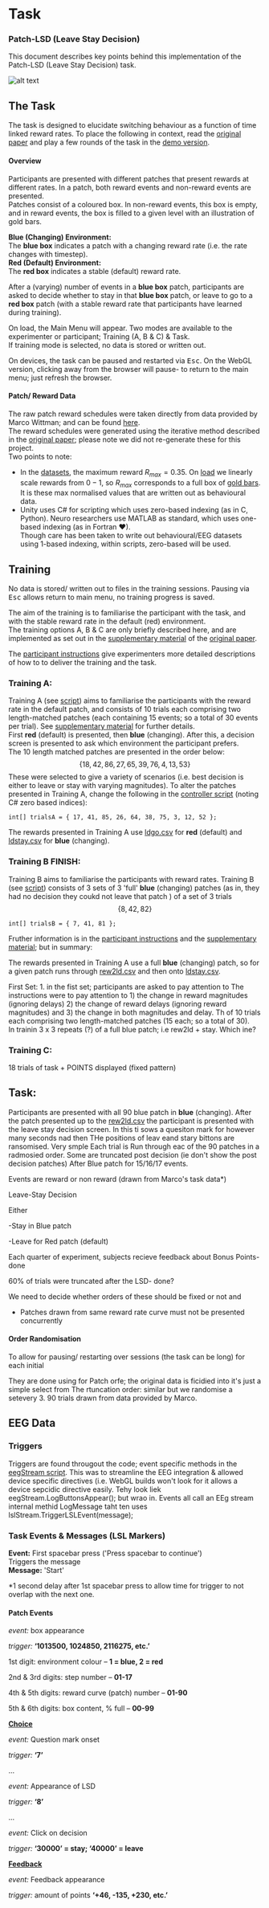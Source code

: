

# Task
### Patch-LSD (Leave Stay Decision)

This document describes key points behind this implementation of the Patch-LSD (Leave Stay Decision) task.

![alt text](Assets/Resources/Screenshots/combo.png)

## The Task
The task is designed to elucidate switching behaviour as a function of time linked reward rates. To place the following in context, read the <a  href="https://doi.org/10.1038/ncomms12327"  target="_blank">original paper</a> and play a few rounds of the task in the <a  href="https://i-brnrd.github.io/patchLSD/"  target="_blank">demo version</a>.

#### Overview
Participants are presented with different patches that present rewards at different rates. In a patch, both reward events and non-reward events are presented.\
Patches consist of a coloured box. In non-reward events, this box is empty, and in reward events, the box is filled to a given level with an illustration of gold bars.

**Blue (Changing) Environment:**\
The **blue box** indicates a patch with a changing reward rate (i.e. the rate changes with timestep).\
**Red (Default) Environment:**\
The **red box** indicates a stable (default) reward rate.

After a (varying) number of events in a **blue box** patch, participants are asked to decide whether to stay in that **blue box** patch, or leave to go to a **red box** patch (with a stable reward rate that participants have learned during training).

On load, the Main Menu will appear. Two modes are available to the experimenter or participant; Training (A, B & C) & Task.\
If training mode is selected, no data is stored or written out.

On devices, the task can be paused and restarted via <kbd>Esc</kbd>. On the WebGL version, clicking away from the browser will pause- to return to the main menu; just refresh the browser.

#### Patch/ Reward Data
The raw patch reward schedules were taken directly from data provided by Marco Wittman; and can be found [here](/Assets/Resources/RewardData/).\
The reward schedules were generated using the iterative method described in the <a  href="https://doi.org/10.1038/ncomms12327"  target="_blank">original paper</a>; please note we did not re-generate these for this project.\
Two points to note:
* In the [datasets](/Assets/Resources/RewardData/), the maximum reward $R_{max} = 0.35$. On [load](/Assets/Scripts/GameData.cs) we linearly scale rewards from $0-1$, so $R_{max}$ corresponds to a full box of [gold bars](/Assets/Scripts/Box.cs). It is these max normalised values that are written out as behavioural data.
* Unity uses C# for scripting which uses zero-based indexing (as in C, Python). Neuro researchers use MATLAB as standard, which uses one-based indexing (as in Fortran ♥).\
Though care has been taken to write out behavioural/EEG datasets using 1-based indexing, within scripts, zero-based will be used.


## Training
No data is stored/ written out to files in the training sessions. Pausing via <kbd>Esc</kbd> allows return to main menu,  no training progress is saved.

The aim of the training is to familiarise the participant with the task, and with the stable reward rate in the default (red) environment.\
The training options A, B & C are only briefly described here, and are implemented as set out in the <a  href="https://static-content.springer.com/esm/art%3A10.1038%2Fncomms12327/MediaObjects/41467_2016_BFncomms12327_MOESM821_ESM.pdf"  target="_blank"> supplementary material</a> of the <a  href="https://doi.org/10.1038/ncomms12327"  target="_blank">original paper</a>.

The [participant instructions](/Assets/Resources/Instructions/) give experimenters more detailed descriptions of how to to deliver the training and the task.


### Training A:

Training A (see [script](/Assets/Scripts/TrainingAController.cs)) aims to familiarise the participants with the reward rate in the default patch, and consists of 10 trials each comprising two length-matched patches (each containing 15 events; so a total of 30 events per trial). See <a  href="https://static-content.springer.com/esm/art%3A10.1038%2Fncomms12327/MediaObjects/41467_2016_BFncomms12327_MOESM821_ESM.pdf"  target="_blank"> supplementary material</a> for further details.\
First **red** (default) is presented, then **blue** (changing).
After this, a decision screen is presented to ask which environment the participant prefers.\
The 10 length matched patches are presented in the order below:
$$\{18, 42, 86, 27, 65, 39, 76, 4, 13, 53\}$$
These were selected to give a variety of scenarios (i.e. best decision is either to leave or stay with varying magnitudes). To alter the patches presented in Training A, change the following in the [controller script](/Assets/Scripts/TrainingAController.cs) (noting C# zero based indices):

    int[] trialsA = { 17, 41, 85, 26, 64, 38, 75, 3, 12, 52 };

The rewards presented in Training A use [ldgo.csv](/Assets/Resources/RewardData/ldgo.csv) for **red** (default) and [ldstay.csv](/Assets/Resources/RewardData/ldstay.csv) for  **blue** (changing).

### Training B FINISH:
Training B aims to familiarise the participants with reward rates.
Training B (see [script](/Assets/Scripts/TrainingBController.cs)) consists of 3 sets of 3 'full' **blue** (changing) patches (as in, they had no decision they coukd not leave that patch ) of a set of 3 trials
$$\{8, 42, 82\}$$

    int[] trialsB = { 7, 41, 81 };

Fruther information is in the [participant instructions](/Assets/Resources/Instructions/)  and the <a  href="https://static-content.springer.com/esm/art%3A10.1038%2Fncomms12327/MediaObjects/41467_2016_BFncomms12327_MOESM821_ESM.pdf"  target="_blank"> supplementary material</a>; but in summary:


The rewards presented in Training A use a full **blue** (changing) patch, so for a given patch runs through [rew2ld.csv](/Assets/Resources/RewardData/rew2ld.csv) and then onto  [ldstay.csv](/Assets/Resources/RewardData/ldstay.csv).

First Set: 1. in the fist set; participants are asked to pay attention to The instructions were to pay attention to 1) the change in reward magnitudes
(ignoring delays) 2) the change of reward delays (ignoring reward magnitudes) and 3) the change in
both magnitudes and delay. Th
 of 10 trials each comprising two length-matched patches (15 each; so a total of 30).\
In trainin
3 x
    3 repeats (?) of a full blue patch; i.e rew2ld + stay. Which ine?


### Training C:
18 trials of task + POINTS displayed (fixed pattern)



## Task:
Participants are presented with all 90 blue patch in **blue** (changing).
After the patch presented up to the  [rew2ld.csv](/Assets/Resources/RewardData/rew2ld.csv) the participant is presented with the leave stay decision screen. In this ti sows a quesiton mark for however many seconds nad then
THe positions of leav eand stary bittons are ransomised.  Very smple Each trial is
Run through eac of the 90 patches in a radmosied order.
Some are truncated post decision (ie don't show the post decision patches)
After
Blue patch for 15/16/17 events.

Events are reward or non reward (drawn from Marco's task data*)

Leave-Stay Decision

Either

-Stay in Blue patch

-Leave for Red patch (default)

Each quarter of experiment, subjects recieve feedback about Bonus Points- done

60% of trials were truncated after the LSD- done?

We need to decide whether orders of these should be fixed or not and



* Patches drawn from same reward rate curve must not be presented concurrently

#### Order Randomisation
To allow for pausing/ restarting over sessions (the task can be long) for each initial

They are done using
for Patch orfe; the original data is ficidied into it's just a simple select from
The rtuncation order: similar but we randomise a setevery 3.
90 trials drawn from data provided by Marco.


###

## EEG Data

### Triggers
Triggers are found througout the code; event specific methods in the [eegStream script](/Assets/Scripts/EegStream.cs). This was to streamline the EEG integration & allowed device specific directives (i.e. WebGL builds won't look for it allows a device sepcidic directive easily.
Tehy look liek         eegStream.LogButtonsAppear();
but wrao in. Events all call an EEg stream internal methid LogMessage taht ten uses  lslStream.TriggerLSLEvent(message);

### Task Events & Messages (LSL Markers)

**Event:** First spacebar press ('Press spacebar to continue')\
Triggers the message\
**Message:** 'Start'

*1 second delay after 1st spacebar press to allow time for trigger to not overlap with the next one.

#### Patch Events

*event:* box appearance

*trigger:* **‘1013500, 1024850, 2116275, etc.’**

1st digit: environment colour – **1 = blue, 2 = red**

2nd & 3rd digits: step number – **01-17**

4th & 5th digits: reward curve (patch) number – **01-90**

5th & 6th digits: box content, % full – **00-99**

<ins>**Choice**</ins>

*event:* Question mark onset

*trigger:* **‘7’**

...

*event:* Appearance of LSD

*trigger:* **‘8’**

...

*event:* Click on decision

*trigger:* **‘30000’ = stay; ‘40000’ = leave**

<ins>**Feedback**</ins>

*event:* Feedback appearance

*trigger:* amount of points **‘+46, -135, +230, etc.’**
